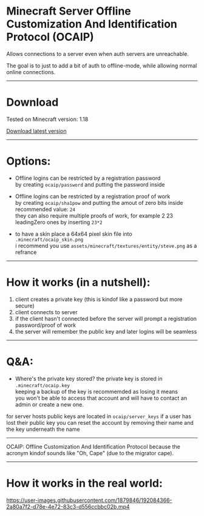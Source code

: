 # Minecraft Server Offline Customization And Identification Protocol (OCAIP)

Allows connections to a server even when auth servers are unreachable.

The goal is to just to add a bit of auth to offline-mode, while allowing normal online connections.

____________________________________________________

# Download
Tested on Minecraft version: 1.18

[Download latest version](https://github.com/SFort/MC-OCAIP/releases)
____________________________________________________

# Options: 
- Offline logins can be restricted by a registration password  
by creating `ocaip/password` and putting the password inside

- Offline logins can be restricted by a registration proof of work  
by creating `ocaip/sha1pow` and putting the amout of zero bits inside  
recommended value: `24`  
they can also require multiple proofs of work, for example 2 23 leadingZero ones by inserting `23*2`

- to have a skin place a 64x64 pixel skin file into `.minecraft/ocaip_skin.png`  
i recommend you use `assets/minecraft/textures/entity/steve.png` as a refrance

____________________________________________________

# How it works (in a nutshell):  
1. client creates a private key (this is kindof like a password but more secure)
2. client connects to server
3. if the client hasn't connected before the server will prompt a registration password/proof of work
4. the server will remember the public key and later logins will be seamless

____________________________________________________

# Q&A:
- Where's the private key stored?
the private key is stored in `.minecraft/ocaip.key`  
keeping a backup of the key is recommemded as losing it means  
you won't be able to access that account and will have to contact an admin or create a new one.

for server hosts public keys are located in `ocaip/server_keys` if a user has lost their
public key you can reset the account by removing their name and the key underneath the name
____________________________________________________

OCAIP: Offline Customization And Identification Protocol because the acronym kindof sounds like "Oh, Cape" (due to the migrator cape).  
____________________________________________________

# How it works in the real world:

https://user-images.githubusercontent.com/1879846/192084366-2a80a7f2-d78e-4e72-83c3-d556ccbbc02b.mp4

